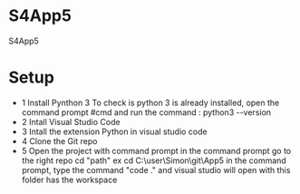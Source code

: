 # S4App5
S4App5
# Setup
- 1 Install Pynthon 3
        To check is python 3 is already installed, open the command prompt #cmd and run the command : python3 --version
- 2 Intall Visual Studio Code
- 3 Intall the extension Python in visual studio code
- 4 Clone the Git repo
- 5 Open the project with command prompt
        in the command prompt go to the right repo cd "path" ex cd C:\user\Simon\git\App5
        in the command prompt, type the command "code ." and visual studio will open with this folder has the workspace
        

